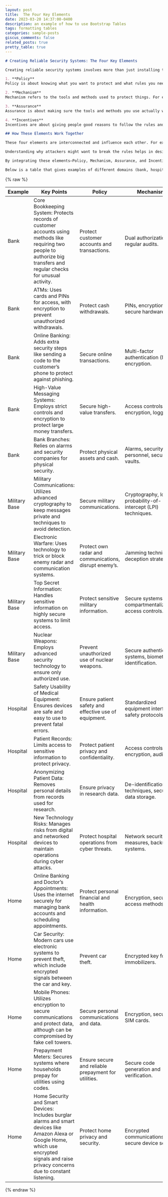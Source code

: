 ```yaml
---
layout: post
title:  The Four Key Elements
date: 2023-03-20 14:37:00-0400
description: an example of how to use Bootstrap Tables
tags: formatting tables
categories: sample-posts
giscus_comments: false
related_posts: true
pretty_table: true
---
```




```markdown
# Creating Reliable Security Systems: The Four Key Elements

Creating reliable security systems involves more than just installing the latest software or hardware. To do this successfully, four main elements need to work together:

1. **Policy**  
Policy is about knowing what you want to protect and what rules you need to follow to keep things safe. Think of it like the rules in a game that tell you how to play fairly. Policies define the security standards and procedures that must be followed to protect assets and information.

2. **Mechanism**  
Mechanism refers to the tools and methods used to protect things. For example, passwords, locks, or encryption (a way to scramble information so only the right people can read it). These are the practical implementations that enforce the policies.

3. **Assurance**  
Assurance is about making sure the tools and methods you use actually work well. It's like double-checking that the lock on your door really keeps people out. Assurance involves testing and validation to ensure that the security mechanisms are effective and reliable.

4. **Incentives**  
Incentives are about giving people good reasons to follow the rules and protect the system. It's also about understanding why someone might want to break the rules or attack the system. Effective incentives encourage compliance and vigilance among security personnel and users.

## How These Elements Work Together

These four elements are interconnected and influence each other. For example, after the 9/11 terrorist attacks, airport security policies changed to ban knives because the old rules only banned guns and bombs. The mechanisms to enforce this policy included metal detectors. However, the effectiveness (assurance) of these tools can vary, and people who work in security need proper incentives to do their job well.

Understanding why attackers might want to break the rules helps in designing better security systems. For instance, knowing that attackers could bypass security by exploiting certain loopholes leads to the development of more robust mechanisms and policies.

By integrating these elements—Policy, Mechanism, Assurance, and Incentives—you can create a comprehensive and reliable security system that not only protects assets but also adapts to evolving threats.

Below is a table that gives examples of different domains (bank, hospital, army, and home) aligned to the above four elements: 

```


{% raw %}

<table
  data-click-to-select="true"
  data-height="460"
  data-pagination="true"
  data-search="true"
  data-toggle="table"
>
  <thead>
    <tr>
      <th data-field="example" data-halign="center" data-align="center" data-sortable="true">Example</th>
      <th data-field="key_points" data-halign="center" data-align="left" data-sortable="true">Key Points</th>
      <th data-field="policy" data-halign="center" data-align="left" data-sortable="true">Policy</th>
      <th data-field="mechanism" data-halign="center" data-align="left" data-sortable="true">Mechanism</th>
      <th data-field="assurance" data-halign="center" data-align="left" data-sortable="true">Assurance</th>
      <th data-field="incentives" data-halign="center" data-align="left" data-sortable="true">Incentives</th>
    </tr>
  </thead>
  <tbody>
    <tr>
      <td data-align="center">Bank</td>
      <td>Core Bookkeeping System: Protects records of customer accounts using methods like requiring two people to authorize big transfers and regular checks for unusual activity.</td>
      <td>Protect customer accounts and transactions.</td>
      <td>Dual authorization, regular audits.</td>
      <td>Regular checks and balances.</td>
      <td>Job security, integrity policies.</td>
    </tr>
    <tr>
      <td data-align="center">Bank</td>
      <td>ATMs: Uses cards and PINs for access, with encryption to prevent unauthorized withdrawals.</td>
      <td>Protect cash withdrawals.</td>
      <td>PINs, encryption, secure hardware.</td>
      <td>Monitoring of withdrawal patterns.</td>
      <td>Trust in banking services, avoiding fraud.</td>
    </tr>
    <tr>
      <td data-align="center">Bank</td>
      <td>Online Banking: Adds extra security steps like sending a code to the customer’s phone to protect against phishing.</td>
      <td>Secure online transactions.</td>
      <td>Multi-factor authentication (MFA), encryption.</td>
      <td>Regular updates and security audits.</td>
      <td>Customer satisfaction, prevention of fraud.</td>
    </tr>
    <tr>
      <td data-align="center">Bank</td>
      <td>High-Value Messaging Systems: Employs strict controls and encryption to protect large money transfers.</td>
      <td>Secure high-value transfers.</td>
      <td>Access controls, encryption, logging.</td>
      <td>Audits and transaction monitoring.</td>
      <td>Maintain financial integrity, avoid large-scale theft.</td>
    </tr>
    <tr>
      <td data-align="center">Bank</td>
      <td>Bank Branches: Relies on alarms and security companies for physical security.</td>
      <td>Protect physical assets and cash.</td>
      <td>Alarms, security personnel, secure vaults.</td>
      <td>Regular maintenance and testing of security systems.</td>
      <td>Protection of physical assets, safety of staff and customers.</td>
    </tr>
    <tr>
      <td data-align="center">Military Base</td>
      <td>Military Communications: Utilizes advanced cryptography to keep messages private and techniques to avoid detection.</td>
      <td>Secure military communications.</td>
      <td>Cryptography, low-probability-of-intercept (LPI) techniques.</td>
      <td>Regular testing and evaluation.</td>
      <td>National security, mission success.</td>
    </tr>
    <tr>
      <td data-align="center">Military Base</td>
      <td>Electronic Warfare: Uses technology to trick or block enemy radar and communication systems.</td>
      <td>Protect own radar and communications, disrupt enemy’s.</td>
      <td>Jamming techniques, deception strategies.</td>
      <td>Continuous monitoring and adaptation.</td>
      <td>Strategic advantage, mission success.</td>
    </tr>
    <tr>
      <td data-align="center">Military Base</td>
      <td>Top Secret Information: Handles sensitive information on highly secure systems to limit access.</td>
      <td>Protect sensitive military information.</td>
      <td>Secure systems, compartmentalization, access controls.</td>
      <td>Regular security audits, strict protocols.</td>
      <td>Protect national security, prevent leaks.</td>
    </tr>
    <tr>
      <td data-align="center">Military Base</td>
      <td>Nuclear Weapons: Employs advanced security technology to ensure only authorized use.</td>
      <td>Prevent unauthorized use of nuclear weapons.</td>
      <td>Secure authentication systems, biometric identification.</td>
      <td>Continuous testing and strict protocols.</td>
      <td>Avoid catastrophic consequences, ensure authorized use only.</td>
    </tr>
    <tr>
      <td data-align="center">Hospital</td>
      <td>Safety Usability of Medical Equipment: Ensures devices are safe and easy to use to prevent fatal errors.</td>
      <td>Ensure patient safety and effective use of equipment.</td>
      <td>Standardized equipment interfaces, safety protocols.</td>
      <td>Regular training, maintenance checks.</td>
      <td>Patient safety, compliance with health regulations.</td>
    </tr>
    <tr>
      <td data-align="center">Hospital</td>
      <td>Patient Records: Limits access to sensitive information to protect privacy.</td>
      <td>Protect patient privacy and confidentiality.</td>
      <td>Access controls, encryption, audit logs.</td>
      <td>Regular audits, compliance checks.</td>
      <td>Trust in healthcare system, legal compliance.</td>
    </tr>
    <tr>
      <td data-align="center">Hospital</td>
      <td>Anonymizing Patient Data: Removes personal details from records used for research.</td>
      <td>Ensure privacy in research data.</td>
      <td>De-identification techniques, secure data storage.</td>
      <td>Validation of anonymization processes.</td>
      <td>Enable research while protecting privacy, compliance with laws.</td>
    </tr>
    <tr>
      <td data-align="center">Hospital</td>
      <td>New Technology Risks: Manages risks from digital and networked devices to maintain operations during cyber attacks.</td>
      <td>Protect hospital operations from cyber threats.</td>
      <td>Network security measures, backup systems.</td>
      <td>Regular security assessments, incident response plans.</td>
      <td>Ensure continuous patient care, protect critical systems.</td>
    </tr>
    <tr>
      <td data-align="center">Home</td>
      <td>Online Banking and Doctor’s Appointments: Uses the internet securely for managing bank accounts and scheduling appointments.</td>
      <td>Protect personal financial and health information.</td>
      <td>Encryption, secure access methods.</td>
      <td>Regular security updates, user education.</td>
      <td>Convenience, trust in online services.</td>
    </tr>
    <tr>
      <td data-align="center">Home</td>
      <td>Car Security: Modern cars use electronic systems to prevent theft, which include encrypted signals between the car and key.</td>
      <td>Prevent car theft.</td>
      <td>Encrypted key fobs, immobilizers.</td>
      <td>Regular testing and updates.</td>
      <td>Protect personal property, insurance benefits.</td>
    </tr>
    <tr>
      <td data-align="center">Home</td>
      <td>Mobile Phones: Utilizes encryption to secure communications and protect data, although can be compromised by fake cell towers.</td>
      <td>Secure personal communications and data.</td>
      <td>Encryption, secure SIM cards.</td>
      <td>Regular security updates, monitoring.</td>
      <td>Protect personal information, avoid fraud.</td>
    </tr>
    <tr>
      <td data-align="center">Home</td>
      <td>Prepayment Meters: Secures systems where households prepay for utilities using codes.</td>
      <td>Ensure secure and reliable prepayment for utilities.</td>
      <td>Secure code generation and verification.</td>
      <td>Regular audits and validation.</td>
      <td>Reliable utility access, trust in the system.</td>
    </tr>
    <tr>
      <td data-align="center">Home</td>
      <td>Home Security and Smart Devices: Includes burglar alarms and smart devices like Amazon Alexa or Google Home, which use encrypted signals and raise privacy concerns due to constant listening.</td>
      <td>Protect home privacy and security.</td>
      <td>Encrypted communications, secure device setup.</td>
      <td>Regular updates, security patches.</td>
      <td>Personal safety, privacy, convenience.</td>
    </tr>
  </tbody>
</table>

{% endraw %}